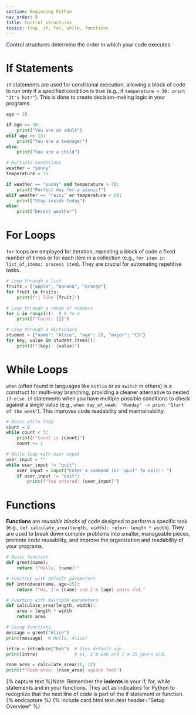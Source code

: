 ```yaml
---
section: Beginning Python
nav_order: 9
title: Control structures
topics: loop, if, for, while, functions
---
```


Control structures determine the order in which your code executes.

# If Statements

```if``` statements are used for conditional execution, allowing a block of code to run only if a specified condition is true (e.g., if ```temperature > 30: print "It's hot!"```). This is done to create decision-making logic in your programs.

```python
age = 18

if age >= 18:
    print("You are an adult")
elif age >= 13:
    print("You are a teenager")
else:
    print("You are a child")

# Multiple conditions
weather = "sunny"
temperature = 75

if weather == "sunny" and temperature > 70:
    print("Perfect day for a picnic!")
elif weather == "rainy" or temperature < 60:
    print("Stay inside today")
else:
    print("Decent weather")
```
    
# For Loops

```for``` loops are employed for iteration, repeating a block of code a fixed number of times or for each item in a collection (e.g., ```for item in list_of_items: process item```). They are crucial for automating repetitive tasks.

```python
# Loop through a list
fruits = ["apple", "banana", "orange"]
for fruit in fruits:
    print(f"I like {fruit}")

# Loop through a range of numbers
for i in range(5):  # 0 to 4
    print(f"Count: {i}")

# Loop through a dictionary
student = {"name": "Alice", "age": 20, "major": "CS"}
for key, value in student.items():
    print(f"{key}: {value}")
```
    
# While Loops

```when``` (often found in languages like ```Kotlin``` or as ```switch``` in others) is a construct for multi-way branching, providing a cleaner alternative to nested ```if-else if``` statements when you have multiple possible conditions to check against a single value (e.g., ```when day_of_week: "Monday" -> print "Start of the week"```). This improves code readability and maintainability.

```python
# Basic while loop
count = 0
while count < 5:
    print(f"Count is {count}")
    count += 1

# While loop with user input
user_input = ""
while user_input != "quit":
    user_input = input("Enter a command (or 'quit' to exit): ")
    if user_input != "quit":
        print(f"You entered: {user_input}")
```
        
# Functions

**Functions** are *reusable blocks of code* designed to perform a specific task (e.g., ```def calculate_area(length, width): return length * width```). They are used to break down complex problems into smaller, manageable pieces, promote code reusability, and improve the organization and readability of your programs.

```python
# Basic function
def greet(name):
    return f"Hello, {name}!"

# Function with default parameters
def introduce(name, age=25):
    return f"Hi, I'm {name} and I'm {age} years old."

# Function with multiple parameters
def calculate_area(length, width):
    area = length * width
    return area

# Using functions
message = greet("Alice")
print(message)  # Hello, Alice!

intro = introduce("Bob")  # Uses default age
print(intro)              # Hi, I'm Bob and I'm 25 years old.

room_area = calculate_area(10, 12)
print(f"Room area: {room_area} square feet")
```

{% capture text %}Note:
Remember the **indents** in your if, for, while statements and in your functions. They act as indicators for Python to recognize that the next line of code is part of the if statement or function.
{% endcapture %}
{% include card.html text=text header="Setup Overview" %}
